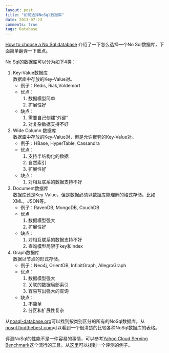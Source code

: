 ```yaml
---
layout: post
title: "如何选择NoSql数据库"
date: 2013-07-23
comments: true
tags: Database
---
```

<p><a href="http://blogs.microsoft.co.il/blogs/applisec/archive/2013/07/10/how-to-choose-a-no-sql-database.aspx">How to choose a No Sql database</a> 介绍了一下怎么选择一个No Sql数据库，下面简单翻译一下重点。</p>  <p>No Sql的数据库可以分为如下4类： </p>  <ol>   <li>Key-Value数据库     <br />数据库中存放的Key-Value对。       <ul>       <li>例子：Redis, Riak,Voldemort </li>        <li>优点：         <br />          <ol>           <li>数据模型简单 </li>            <li>扩展性好 </li>         </ol>       </li>        <li>缺点：          <ol>           <li>需要自己创建“外键” </li>            <li>对复杂数据支持不好 </li>         </ol>       </li>     </ul>   </li>    <li>Wide Column 数据库     <br />数据库中存放的Key-Value对，但是允许嵌套的Key-Value对。       <ul>       <li>例子：HBase, HyperTable, Cassandra </li>        <li>优点：          <ol>           <li>支持半结构化的数据 </li>            <li>自然索引 </li>            <li>扩展性好 </li>         </ol>       </li>        <li>缺点：          <ol>           <li>对相互联系的数据支持不好 </li>         </ol>       </li>     </ul>   </li>    <li>Document数据库     <br />数据库还是Key-Value，但是数据必须以数据库能理解的格式存储。比如XML，JSON等。       <ul>       <li>例子：RavenDB, MongoDB, CouchDB </li>        <li>优点          <ol>           <li>数据模型强大 </li>            <li>扩展性好 </li>         </ol>       </li>        <li>缺点：          <ol>           <li>对相互联系的数据支持不好 </li>            <li>查询模型局限于key和index </li>         </ol>       </li>     </ul>   </li>    <li>Graph数据库     <br />数据以节点的形式存储。       <ul>       <li>例子：Neo4j, OrientDB, InfinitGraph, AllegroGraph </li>        <li>优点：          <ol>           <li>数据模型强大 </li>            <li>关联的数据局部索引 </li>            <li>容易写出强大的查询 </li>         </ol>       </li>        <li>缺点：          <ol>           <li>不简单 </li>            <li>分区和扩展性复杂 </li>         </ol>       </li>     </ul>   </li> </ol>  <p>从<a href="http://nosql-database.org/">nosql-database.org</a>可以找到按类别区分的所有的NoSql数据库。从<a href="http://nosql.findthebest.com/">nosql.findthebest.com</a>可以看到一个很清楚的比较各种NoSql数据库的表格。</p>  <p>评测NoSql的性能不是一件容易的事情，可以参考<a href="https://www.google.co.il/url?sa=t&amp;rct=j&amp;q=&amp;esrc=s&amp;source=web&amp;cd=9&amp;cad=rja&amp;ved=0CHkQFjAI&amp;url=http%3A%2F%2Fcourse.cs.tau.ac.il%2Fsecws12%2Fsites%2Fdrupal-courses.cs.tau.ac.il.secws12%2Ffiles%2FDistributed%2520Databases%2520-%2520YCSB%2520Tutorial.docx&amp;ei=AcLdUaqOEYTptQb3-oCYDA&amp;usg=AFQjCNHaDqIXKRgIITPuz_WJ44epOZ4KNQ&amp;sig2=wNd6ZA_1X4HmBEijOktaHA&amp;bvm=bv.48705608,d.Yms">Yahoo Cloud Serving Benchmark</a>这个流行的工具。从<a href="http://www.networkworld.com/news/tech/2012/102212-nosql-263595.html">这里</a>可以找到一个评测的例子。</p>